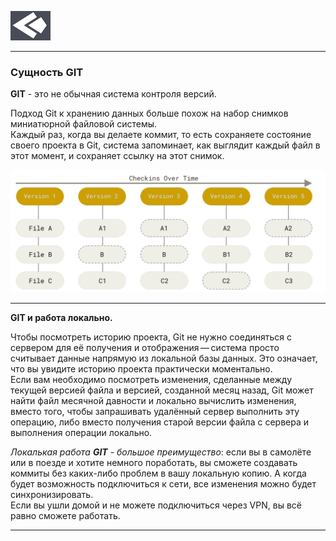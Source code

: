 [![](./assets/test%20bitti.png)](./readme.md "К содержанию")

---
### Сущность GIT

**GIT** - это не обычная система контроля версий. 

Подход Git к хранению данных больше похож на набор снимков миниатюрной файловой системы.  
Каждый раз, когда вы делаете коммит, то есть сохраняете состояние своего проекта в Git,
система запоминает, как выглядит каждый файл в этот момент, и сохраняет ссылку на этот
снимок. 

![Снимок](./assets/снимок%20гит.png)

---

**GIT и работа локально.**

Чтобы посмотреть историю проекта, Git не нужно соединяться с сервером для
её получения и отображения — система просто считывает данные напрямую из локальной
базы данных. Это означает, что вы увидите историю проекта практически моментально.  
Если вам необходимо посмотреть изменения, сделанные между текущей версией файла и
версией, созданной месяц назад, Git может найти файл месячной давности и локально
вычислить изменения, вместо того, чтобы запрашивать удалённый сервер выполнить эту
операцию, либо вместо получения старой версии файла с сервера и выполнения операции
локально.

*Локалькая работа **GIT** - большое преимущество*: если вы в самолёте или в поезде и хотите немного поработать, вы сможете создавать
коммиты без каких-либо проблем в вашу локальную копию. А когда будет
возможность подключиться к сети, все изменения можно будет синхронизировать.  
Если вы ушли домой и не можете подключиться через VPN, вы всё равно сможете работать.

---